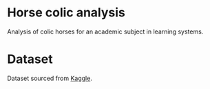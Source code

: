 # Horse colic analysis

Analysis of colic horses for an academic subject in learning systems.

# Dataset

Dataset sourced from [Kaggle](https://www.kaggle.com/datasets/brunoarchetti/horse-colic-dataset).
